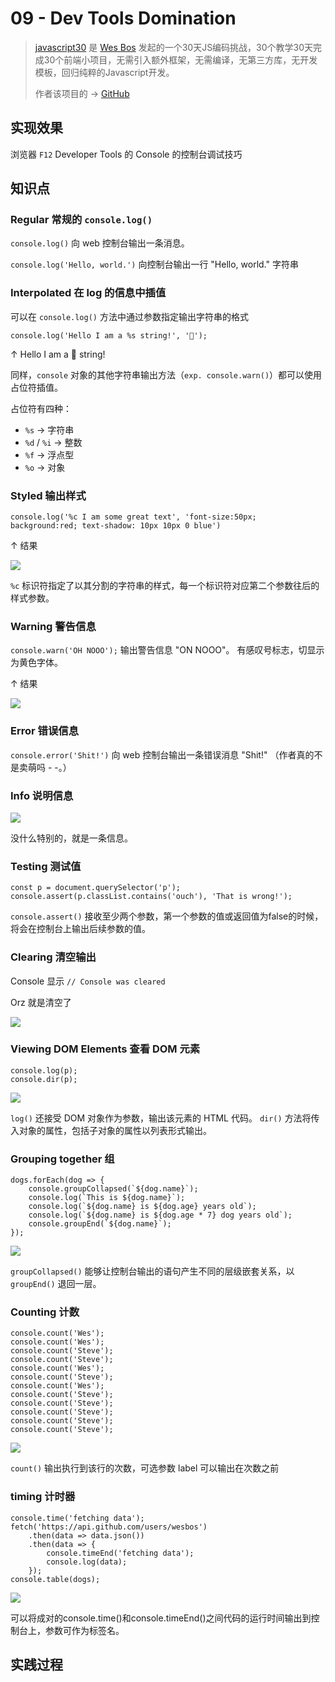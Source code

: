 # 09 - Dev Tools Domination


> [javascript30](https://javascript30.com/) 是 [Wes Bos](https://github.com/wesbos) 发起的一个30天JS编码挑战，30个教学30天完成30个前端小项目，无需引入额外框架，无需编译，无第三方库，无开发模板，回归纯粹的Javascript开发。
> 
> 作者该项目的 → [GitHub](https://github.com/wesbos/JavaScript30)


## 实现效果

浏览器 `F12` Developer Tools 的 Console 的控制台调试技巧

## 知识点


### Regular 常规的 `console.log()`

`console.log()` 向 web 控制台输出一条消息。

`console.log('Hello, world.')` 向控制台输出一行 "Hello, world."
字符串

### Interpolated 在 log 的信息中插值

可以在 `console.log()` 方法中通过参数指定输出字符串的格式

`console.log('Hello I am a %s string!', '💩');`

↑ Hello I am a 💩 string!

同样，`console` 对象的其他字符串输出方法（`exp. console.warn()`）都可以使用占位符插值。 

占位符有四种：

- `%s` -> 字符串
- `%d` / `%i` -> 整数
- `%f` -> 浮点型
- `%o` -> 对象

### Styled 输出样式

`console.log('%c I am some great text', 'font-size:50px; background:red; text-shadow: 10px 10px 0 blue')`

↑ 结果

![](http://p1.bqimg.com/567571/dfb72eb948a43c84.jpg)

`%c` 标识符指定了以其分割的字符串的样式，每一个标识符对应第二个参数往后的样式参数。

### Warning 警告信息

`console.warn('OH NOOO');` 输出警告信息 "ON NOOO"。
有感叹号标志，切显示为黄色字体。

↑ 结果

![](http://p1.bqimg.com/567571/5272afb534186ab5.jpg)

### Error 错误信息

`console.error('Shit!')` 向 web 控制台输出一条错误消息 "Shit!" （作者真的不是卖萌吗 - -。）

### Info 说明信息

![](http://i1.piimg.com/567571/72d7dfb6a62b8729.jpg)

没什么特别的，就是一条信息。

### Testing 测试值

```
const p = document.querySelector('p');
console.assert(p.classList.contains('ouch'), 'That is wrong!');
```

`console.assert()` 接收至少两个参数，第一个参数的值或返回值为false的时候，将会在控制台上输出后续参数的值。

### Clearing 清空输出

Console 显示 `// Console was cleared`

Orz 就是清空了

![](http://p1.bpimg.com/567571/8ee04bfe470cae26.jpg)

### Viewing DOM Elements 查看 DOM 元素

```
console.log(p);
console.dir(p);
```

![](http://i1.piimg.com/567571/64a9f1b76990ca79.jpg)

`log()` 还接受 DOM 对象作为参数，输出该元素的 HTML 代码。
`dir()` 方法将传入对象的属性，包括子对象的属性以列表形式输出。

### Grouping together 组

```
dogs.forEach(dog => {
    console.groupCollapsed(`${dog.name}`);
    console.log(`This is ${dog.name}`);
    console.log(`${dog.name} is ${dog.age} years old`);
    console.log(`${dog.name} is ${dog.age * 7} dog years old`);
    console.groupEnd(`${dog.name}`);
});
```

![](http://i1.piimg.com/567571/64a9f1b76990ca79.jpg)

`groupCollapsed()` 能够让控制台输出的语句产生不同的层级嵌套关系，以 `groupEnd()` 退回一层。

### Counting 计数

```
console.count('Wes');
console.count('Wes');
console.count('Steve');
console.count('Steve');
console.count('Wes');
console.count('Steve');
console.count('Wes');
console.count('Steve');
console.count('Steve');
console.count('Steve');
console.count('Steve');
console.count('Steve');
```

![](http://i1.piimg.com/567571/8a2c44e59d6ac404.jpg)

`count()` 输出执行到该行的次数，可选参数 label 可以输出在次数之前

### timing 计时器

```
console.time('fetching data');
fetch('https://api.github.com/users/wesbos')
    .then(data => data.json())
    .then(data => {
        console.timeEnd('fetching data');
        console.log(data);
    });
console.table(dogs);
```

![](http://p1.bpimg.com/567571/c7c438abae05f913.jpg)

可以将成对的console.time()和console.timeEnd()之间代码的运行时间输出到控制台上，参数可作为标签名。



## 实践过程